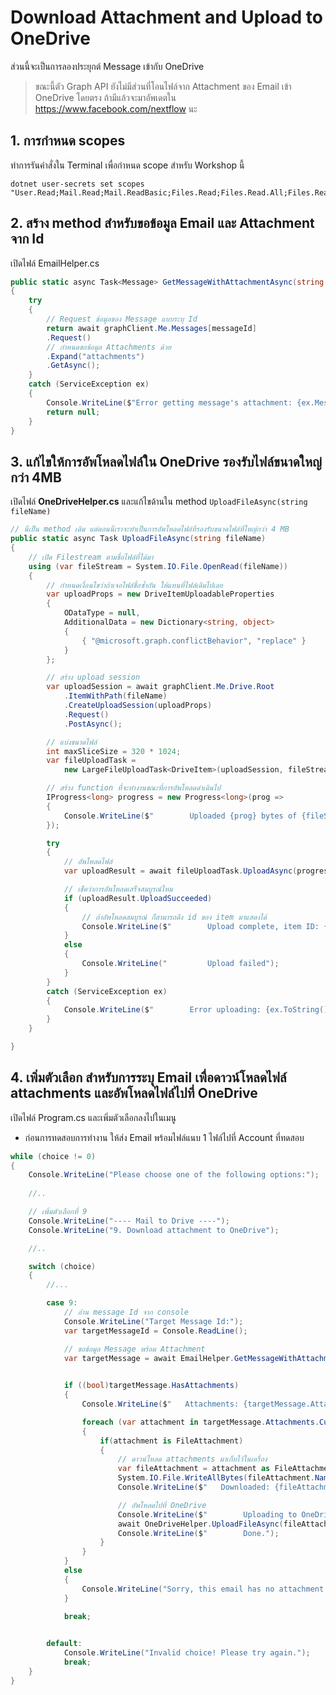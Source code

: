 

# Download Attachment and Upload to OneDrive

ส่วนนี้จะเป็นการลองประยุกต์ Message เข้ากับ OneDrive

> ขณะนี้ตัว Graph API ยังไม่มีส่วนที่โอนไฟล์จาก Attachment ของ Email เข้า OneDrive โดยตรง ถ้ามีแล้วจะมาอัพเดตใน https://www.facebook.com/nextflow นะ

## 1. การกำหนด scopes

ทำการรันคำสั่งใน Terminal เพื่อกำหนด scope สำหรับ Workshop นี้

```
dotnet user-secrets set scopes "User.Read;Mail.Read;Mail.ReadBasic;Files.Read;Files.Read.All;Files.ReadWrite;Files.ReadWrite.All"
```

## 2. สร้าง method สำหรับขอข้อมูล Email และ Attachment จาก Id 

เปิดไฟล์ EmailHelper.cs 

```cs
public static async Task<Message> GetMessageWithAttachmentAsync(string messageId)
{
    try
    {
        // Request ข้อมูลของ Message แบบระบุ Id
        return await graphClient.Me.Messages[messageId]
        .Request()
        // กำหนดขอข้อมูล Attachments ด้วย
        .Expand("attachments")
        .GetAsync();
    }
    catch (ServiceException ex)
    {
        Console.WriteLine($"Error getting message's attachment: {ex.Message}");
        return null;
    }
}
```

## 3. แก้ไขให้การอัพโหลดไฟล์ใน OneDrive รองรับไฟล์ขนาดใหญ่กว่า 4MB

เปิดไฟล์ **OneDriveHelper.cs** และแก้ไขด้านใน method `UploadFileAsync(string fileName)`

```cs
// นี่เป็น method เดิม แต่ตอนนี้เราจะทำเป็นการอัพโหลดไฟล์ที่รองรับขนาดไฟล์ที่ใหญ่กว่า 4 MB
public static async Task UploadFileAsync(string fileName)
{
    // เปิด Filestream ตามชื่อไฟล์ที่ได้มา
    using (var fileStream = System.IO.File.OpenRead(fileName))
    {
        // กำหนดเงื่อนไขว่าถ้าเจอไฟล์ชื่อซ้ำกัน ให้แทนที่ไฟล์เดิมไปเลย
        var uploadProps = new DriveItemUploadableProperties
        {
            ODataType = null,
            AdditionalData = new Dictionary<string, object>
            {
                { "@microsoft.graph.conflictBehavior", "replace" }
            }
        };

        // สร้าง upload session
        var uploadSession = await graphClient.Me.Drive.Root
            .ItemWithPath(fileName)
            .CreateUploadSession(uploadProps)
            .Request()
            .PostAsync();

        // แบ่งขนาดไฟล์
        int maxSliceSize = 320 * 1024;
        var fileUploadTask =
            new LargeFileUploadTask<DriveItem>(uploadSession, fileStream, maxSliceSize);

        // สร้าง function ที่จะทำงานขณะที่การอัพโหลดดำเดินไป
        IProgress<long> progress = new Progress<long>(prog =>
        {
            Console.WriteLine($"        Uploaded {prog} bytes of {fileStream.Length} bytes");
        });

        try
        {
            // อัพโหลดไฟล์
            var uploadResult = await fileUploadTask.UploadAsync(progress);

            // เช็คว่าการอัพโหลดเสร็จสมบูรณ์ไหม
            if (uploadResult.UploadSucceeded)
            {
                // ถ้าอัพโหลดสมบูรณ์ ก็สามารถดึง id ของ item มาแสดงได้
                Console.WriteLine($"        Upload complete, item ID: {uploadResult.ItemResponse.Id}");
            }
            else
            {
                Console.WriteLine("         Upload failed");
            }
        }
        catch (ServiceException ex)
        {
            Console.WriteLine($"        Error uploading: {ex.ToString()}");
        }
    }

}
```

## 4. เพิ่มตัวเลือก สำหรับการระบุ Email เพื่อดาวน์โหลดไฟล์ attachments และอัพโหลดไฟล์ไปที่ OneDrive

เปิดไฟล์ Program.cs และเพิ่มตัวเลือกลงไปในเมนู

- ก่อนการทดสอบการทำงาน ให้ส่ง Email พร้อมไฟล์แนบ 1 ไฟล์ไปที่ Account ที่ทดสอบ 

```cs
while (choice != 0)
{
    Console.WriteLine("Please choose one of the following options:");
    
    //..

    // เพิ่มตัวเลือกที่ 9
    Console.WriteLine("---- Mail to Drive ----");
    Console.WriteLine("9. Download attachment to OneDrive");

    //..

    switch (choice)
    {
        //...

        case 9:
            // อ่่าน message Id จาก console
            Console.WriteLine("Target Message Id:");
            var targetMessageId = Console.ReadLine();

            // ขอข้อมูล Message พร้อม Attachment
            var targetMessage = await EmailHelper.GetMessageWithAttachmentAsync(targetMessageId);
            

            if ((bool)targetMessage.HasAttachments)
            {
                Console.WriteLine($"   Attachments: {targetMessage.Attachments.Count}");

                foreach (var attachment in targetMessage.Attachments.CurrentPage)
                {
                    if(attachment is FileAttachment) 
                    {
                        // ดาวน์โหลด attachments มาเก็บไว้ในเครื่อง
                        var fileAttachment = attachment as FileAttachment;
                        System.IO.File.WriteAllBytes(fileAttachment.Name, fileAttachment.ContentBytes);
                        Console.WriteLine($"   Downloaded: {fileAttachment.Name}");

                        // อัพโหลดไปที่ OneDrive
                        Console.WriteLine($"        Uploading to OneDrive: {fileAttachment.Name}");
                        await OneDriveHelper.UploadFileAsync(fileAttachment.Name);
                        Console.WriteLine($"        Done.");
                    }
                }
            }
            else 
            {
                Console.WriteLine("Sorry, this email has no attachment.\n");
            }

            break;
            

        default:
            Console.WriteLine("Invalid choice! Please try again.");
            break;
    }
}
```